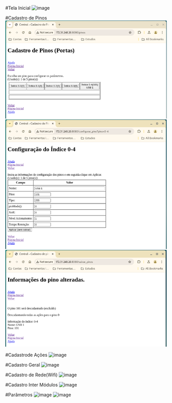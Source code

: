 #Tela Inicial
![image](![image](https://github.com/rede-analista/smcr/blob/develop/manual/telas/t_principal.png))

#Cadastro de Pinos
![image](https://github.com/rede-analista/smcr/blob/develop/manual/telas/c_pinos_t1.png)
![image](https://github.com/rede-analista/smcr/blob/develop/manual/telas/c_pinos_t2.png)
![image](https://github.com/rede-analista/smcr/blob/develop/manual/telas/c_pinos_t3.png)

#Cadastrode Ações
![image](https://github.com/rede-analista/smcr/assets/66534023/dba299a4-9e12-415f-9551-1a32320d5226)

#Cadastro Geral
![image](https://github.com/rede-analista/smcr/assets/66534023/16ca10ef-c18f-498b-a3cf-03cb9d7c2c34)

#Cadastro de Rede(Wifi)
![image](https://github.com/rede-analista/smcr/assets/66534023/a350cc9c-e4a7-4e52-af43-34e72724db2f)

#Cadastro Inter Módulos
![image](https://github.com/rede-analista/smcr/assets/66534023/7898e76a-0904-4533-82eb-a38af1226635)

#Parâmetros
![image](https://github.com/rede-analista/smcr/assets/66534023/91463051-3484-4f31-b8e7-df00d7e477eb)
![image](https://github.com/rede-analista/smcr/assets/66534023/48560e73-e257-4078-8c2e-2864e61c69e9)
